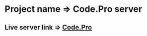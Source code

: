 # Project name => Code.Pro server
## Live server link => [Code.Pro](https://learning-platform-server-sage.vercel.app/)